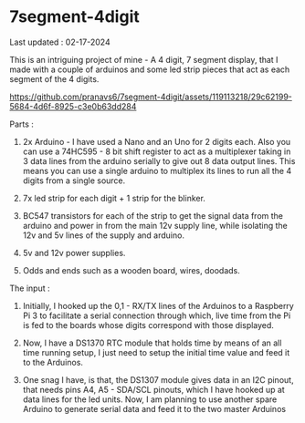 # 7segment-4digit
Last updated : 02-17-2024

This is an intriguing project of mine - A 4 digit, 7 segment display, that I made with a couple of arduinos and some led strip pieces that act as each segment of the 4 digits.

https://github.com/pranavs6/7segment-4digit/assets/119113218/29c62199-5684-4d6f-8925-c3e0b63dd284


Parts :

  1. 2x Arduino - I have used a Nano and an Uno for 2 digits each. Also you can use a 74HC595 - 8 bit shift register to act as a multiplexer taking in 3 data lines
     from the arduino serially to give out 8 data output lines. This means you can use a single arduino to multiplex its lines to run all the 4 digits from a
     single source.
     
  2. 7x led strip for each digit + 1 strip for the blinker.
     
  3. BC547 transistors for each of the strip to get the signal data from the arduino and power in from the main 12v supply line, while isolating the 12v and 5v
     lines of the supply and arduino.
     
  4. 5v and 12v power supplies.

  5. Odds and ends such as a wooden board, wires, doodads.

The input :
  
  1. Initially, I hooked up the 0,1 - RX/TX lines of the Arduinos to a Raspberry Pi 3 to facilitate a serial connection through which, live time from the Pi is fed
    to the boards whose digits correspond with those displayed.
    
  2. Now, I have a DS1370 RTC module that holds time by means of an all time running setup, I just need to setup the initial time value and feed it to the Arduinos.
    
  3. One snag I have, is that, the DS1307 module gives data in an I2C pinout, that needs pins A4, A5 - SDA/SCL pinouts, which I have hooked up at data lines for the
    led units. Now, I am planning to use another spare Arduino to generate serial data and feed it to the two master Arduinos

    
